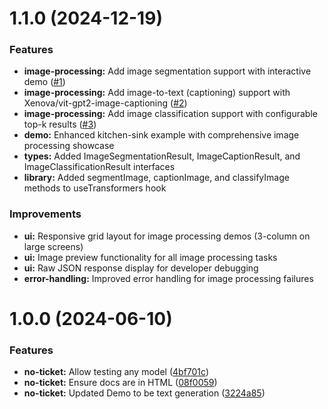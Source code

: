 # 1.1.0 (2024-12-19)

### Features

* **image-processing:** Add image segmentation support with interactive demo ([#1](https://github.com/muhammaddadu/huggingface-transformers-react/issues/1))
* **image-processing:** Add image-to-text (captioning) support with Xenova/vit-gpt2-image-captioning ([#2](https://github.com/muhammaddadu/huggingface-transformers-react/issues/2))
* **image-processing:** Add image classification support with configurable top-k results ([#3](https://github.com/muhammaddadu/huggingface-transformers-react/issues/3))
* **demo:** Enhanced kitchen-sink example with comprehensive image processing showcase
* **types:** Added ImageSegmentationResult, ImageCaptionResult, and ImageClassificationResult interfaces
* **library:** Added segmentImage, captionImage, and classifyImage methods to useTransformers hook

### Improvements

* **ui:** Responsive grid layout for image processing demos (3-column on large screens)
* **ui:** Image preview functionality for all image processing tasks
* **ui:** Raw JSON response display for developer debugging
* **error-handling:** Improved error handling for image processing failures

# 1.0.0 (2024-06-10)

### Features

* **no-ticket:** Allow testing any model ([4bf701c](https://github.com/muhammaddadu/huggingface-transformers-react/commit/4bf701cc2665d481dd54e7f714ab89f50796b1e1))
* **no-ticket:** Ensure docs are in HTML ([08f0059](https://github.com/muhammaddadu/huggingface-transformers-react/commit/08f0059942945d9c900a585c725b7956193c7d38))
* **no-ticket:** Updated Demo to be text generation ([3224a85](https://github.com/muhammaddadu/huggingface-transformers-react/commit/3224a85a50a291d9d29364ef7ba84d914368477f))
